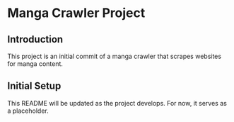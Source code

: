 # Manga Crawler Project

## Introduction
This project is an initial commit of a manga crawler that scrapes websites for manga content. 

## Initial Setup
This README will be updated as the project develops. For now, it serves as a placeholder.
